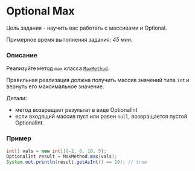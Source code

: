 # Optional Max

Цель задания - научить вас работать с массивами и Optional. 

Примерное время выполнения задания: _45 мин_.

### Описание 
Реализуйте метод `max` класса [`MaxMethod`](src/main/java/com/epam/rd/autotasks/max/MaxMethod.java).

Правильная реализация должна получить массив значений типа `int` и вернуть его максимальное значение.

Детали:
- метод возвращает результат в виде OptionalInt
- если входящий массив пуст или равен `null`, возвращается пустой OptionalInt. 

### Пример
```java
int[] vals = new int[]{-2, 0, 10, 5};
OptionalInt result = MaxMethod.max(vals);
System.out.println(result.getAsInt() == 10); // true
```
